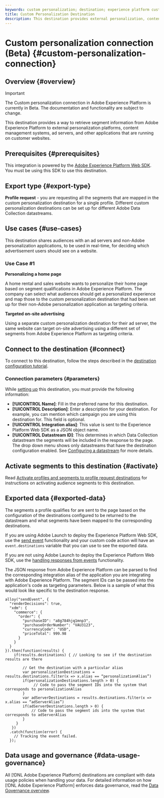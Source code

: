 ```yaml
---
keywords: custom personalization; destination; experience platform custom destination;
title: Custom Personalization Destination
description: This destination provides external personalization, content management systems, ad servers, and other applications that are running on your site a way to retrive segment information from Adobe Experience Platform. This destinatination provides real-time 1:1 and personalization based on a user profile's segment membership.
---
```

# Custom personalization connection (Beta) {#custom-personalization-connection} 

## Overview {#overview}

>[!IMPORTANT]
>
>The Custom personalization connection in Adobe Experience Platform is currently in Beta. The documentation and functionality are subject to change.

This destination provides a way to retrieve segment information from Adobe Experience Platform to external personalization platforms, content management systems, ad servers, and other applications that are running on customer websites.

## Prerequisites {#prerequisites}

This integration is powered by the [Adobe Experience Platform Web SDK](../../../edge/home.md). You must be using this SDK to use this destination.

## Export type {#export-type}

**Profile request** - you are requesting all the segments that are mapped in the custom personalization destination for a single profile. Different custom personalization destinations can be set up for different Adobe Data Collection datastreams.

## Use cases {#use-cases}

This destination shares audiences with an ad servers and non-Adobe personalization applications, to be used in real-time, for deciding which advertisement users should see on a website.

### Use Case #1

**Personalizing a home page**

A home rental and sales website wants to personalize their home page based on segment qualifications in Adobe Experience Platform. The company can select what audiences should get a personalized experience and map those to the custom personalization destination that had been set up for their non-Adobe personalization application as targeting criteria.

**Targeted on-site advertising**

Using a separate custom personalization destination for their ad server, the same website can target on-site advertising using a different set of segments from Adobe Experience Platform as targeting criteria.

## Connect to the destination {#connect}

To connect to this destination, follow the steps described in the [destination configuration tutorial](../../ui/connect-destination.md).

### Connection parameters {#parameters}

While [setting up](../../ui/connect-destination.md) this destination, you must provide the following information:

*  **[!UICONTROL Name]**: Fill in the preferred name for this destination.
*  **[!UICONTROL Description]**: Enter a description for your destination. For example, you can mention which campaign you are using this destination for. This field is optional.
*  **[!UICONTROL Integration alias]**: This value is sent to the Experience Platform Web SDK as a JSON object name. 
*  **[!UICONTROL Datastream ID]**: This determines in which Data Collection datastream the segments will be included in the response to the page. The drop down menu shows only datastreams that have the destination configuration enabled. See [Configuring a datastream](../../../edge/fundamentals/datastreams.md) for more details.

## Activate segments to this destination {#activate}

Read [Activate profiles and segments to profile request destinations](../../ui/activate-profile-request-destinations.md) for instructions on activating audience segments to this destination.

## Exported data {#exported-data}

The segments a profile qualifies for are sent to the page based on the configuration of the destinations configured to be returned to the datastream and what segments have been mapped to the corresponding destinations.

If you are using Adobe Launch to deploy the Experience Platform Web SDK, use the [send event](../../../edge/fundamentals/tracking-events.md#handling-responses-from-events) functionality and your custom code action will have an `event.destinations` variable that you can use to see the exported data.

If you are not using Adobe Launch to deploy the Experience Platform Web SDK, use the [handling responses from events](../../../edge/fundamentals/tracking-events.md#handling-responses-from-events) functionality.

The JSON response from Adobe Experience Platform can be parsed to find the corresponding integration alias of the application you are integrating with Adobe Experience Platform. The segment IDs can be passed into the application's code as targeting parameters. Below is a sample of what this would look like specific to the destination response.

```
alloy("sendEvent", {
  "renderDecisions": true,
  "xdm": {
    "commerce": {
      "order": {
        "purchaseID": "a8g784hjq1mnp3",
        "purchaseOrderNumber": "VAU3123",
        "currencyCode": "USD",
        "priceTotal": 999.98
      }
    }
  }
}).then(function(results) {
    if(results.destinations) { // Looking to see if the destination results are there
 
        // Get the destination with a particular alias
        var personalizationDestinations = results.destinations.filter(x => x.alias == “personalizationAlias”)
        if(personalizationDestinations.length > 0) {
             // Code to pass the segment IDs into the system that corresponds to personalizationAlias
        }
        var adServerDestinations = results.destinations.filter(x => x.alias == “adServerAlias”)
        if(adServerDestinations.length > 0) {
            // Code to pass the segment ids into the system that corresponds to adServerAlias
        }
     }
   })
  .catch(function(error) {
    // Tracking the event failed.
  });
```


## Data usage and governance {#data-usage-governance}

All [!DNL Adobe Experience Platform] destinations are compliant with data usage policies when handling your data. For detailed information on how [!DNL Adobe Experience Platform] enforces data governance, read the [Data Governance overview](../../../data-governance/home.md).
